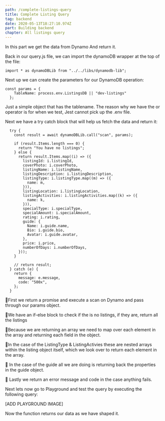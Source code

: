 ```yaml
---
path: /complete-listings-query
title: Complete Listing Query
tag: backend
date: 2020-05-13T18:27:10.974Z
part: Building backend
chapter: All listings query
---
```

In this part we get the data from Dynamo And return it.

Back in our query.js file, we can import the dynamoDB wrapper at the top of the file:

```
import * as dynamoDBLib from "../../libs/dynamodb-lib";
```

 Next up we can create the parameters for our DynamoDB operation:

```
const params = {
    TableName: process.env.ListingsDB || "dev-listings"
  };
```

Just a simple object that has the tablename. The reason why we have the or operator is for when we test, Jest cannot pick up the .env file.

Next we have a try catch block that will help us fetch the data and return it:

```
  try {
    const result = await dynamoDBLib.call("scan", params);

    if (result.Items.length === 0) {
      return "You have no listings";
    } else {
      return result.Items.map((i) => ({
        listingId: i.listingId,
        coverPhoto: i.coverPhoto,
        listingName: i.listingName,
        listingDescription: i.listingDescription,
        listingType: i.listingType.map((m) => ({
          name: m,
        })),
        listingLocation: i.listingLocation,
        listingActivities: i.listingActivities.map((k) => ({
          name: k,
        })),
        specialType: i.specialType,
        specialAmount: i.specialAmount,
        rating: i.rating,
        guide: {
          Name: i.guide.name,
          Bio: i.guide.bio,
          Avatar: i.guide.avatar,
        },
        price: i.price,
        numberOfDays: i.numberOfDays,
      }));
    }

    // return result;
  } catch (e) {
    return {
      message: e.message,
      code: "500x",
    };
  }
```

 🔋First we return a promise  and execute a scan on Dynamo and pass through our params object.

🔋We have an if-else block to check if the is no listings, if they are, return all the listings

🔋Because we are returning an array we need to map over each element in the array and returning each field in the object.

🔋In the case of the ListingType & ListingActivies these are nested arrays within the listing object itself, which we look over to return each element in the array. 

🔋 In the case of the guide all we are doing is returning back the properties in the guide object.

🔋 Lastly we return an error message and code in the case anything fails.

Next lets now go to Playground and test the query by executing the following query:

\[ADD PLAYGROUND IMAGE]

Now the function returns our data as we have shaped it.